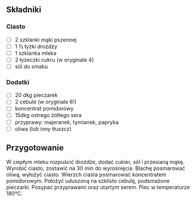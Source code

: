 ## Składniki

### Ciasto

* [ ] 2 szklanki mąki pszennej
* [ ] 1 ½ łyżki drożdży
* [ ] 1 szklanka mleka
* [ ] 2 łyżeczki cukru (w oryginale 4)
* [ ] sól do smaku

### Dodatki

* [ ] 20 dkg pieczarek
* [ ] 2 cebule (w oryginale 6!)
* [ ] koncentrat pomidorowy
* [ ] 15dkg ostrego żółtego sera
* [ ] przyprawy: majeranek, tymianek, papryka
* [ ] oliwa (lub inny tłuszcz)

## Przygotowanie

W ciepłym mleku rozpuścić drożdże, dodać cukier, sól i przesianą mąkę. Wyrobić ciasto, zostawić na 30 min do wyrośnięcia. Blachę posmarować oliwą, wyłożyć ciasto. Wierzch ciasta posmarować koncentratem pomidorowym. Położyć uduszoną na szklisto cebulę, podsmażone pieczarki. Posypać przyprawami oraz utartym serem. Piec w temperaturze 180°C.
